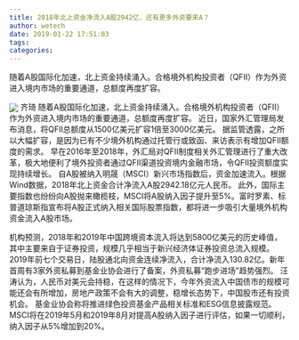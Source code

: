 ```yaml
---
title: 2018年北上资金净流入A股2942亿，还有更多外资要来A？
author: wetech
date: 2019-01-22 17:51:03
tags: 
categories: 
---
```

随着A股国际化加速，北上资金持续涌入。合格境外机构投资者（QFII）作为外资进入境内市场的重要通道，总额度再度扩容。
<!-- more -->
<img align="center" border="0" src="https://imgcdn.yicai.com/uppics/images/2019/01/f1f48ce86070cde71561cd6a247e7537.jpg" />
齐琦
随着A股国际化加速，北上资金持续涌入。合格境外机构投资者（QFII）作为外资进入境内市场的重要通道，总额度再度扩容。
近日，国家外汇管理局发布消息，将QFII总额度从1500亿美元扩容1倍至3000亿美元。
据监管透露，之所以大幅扩容，是因为已有不少境外机构通过托管行或致函、来访表示有增加QFII额度的需求。
早在2016年至2018年，外汇局对QFII制度相关外汇管理进行了重大改革，极大地便利了境外投资者通过QFII渠道投资境内金融市场，令QFII投资额度实现持续增长。
自A股被纳入明晟（MSCI）新兴市场指数后，资金加速流入。根据Wind数据，2018年北上资金合计净流入A股2942.18亿元人民币。
此外，国际主要指数也纷纷向A股抛来橄榄枝，MSCI将A股纳入因子提升至5%。富时罗素、标普道琼斯指宣布将A股正式纳入相关国际股票指数，都将进一步吸引大量境外机构资金流入A股市场。
 
 
机构预测，2018年和2019年中国跨境资本流入将达到5800亿美元的历史峰值，其中主要来自于证券投资，规模几乎相当于新兴经济体证券投资总流入规模。
2019年前七个交易日，陆股通北向资金连续净流入，合计净流入130.82亿。新年首周有3家外资私募到基金业协会进行了备案，外资私募“跑步进场”趋势强烈。
汪涛认为，人民币对美元会持稳，在这样的情况下，今年外资流入中国债市的规模可能还会有所增加，房地产政策不会有大的调整，稳增长态势下，中国股市还有投资机会。
基金业协会称将推进绿色投资基金产品相关标准和ESG信息披露规范。
MSCI将在2019年5月和2019年8月对提高A股纳入因子进行评估，如果一切顺利，纳入因子从5%增加到20%。
